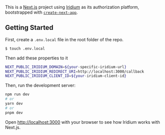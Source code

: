 This is a [Next.js](https://nextjs.org/) project using [Iridium](https://iridium.software) as its authorization platform, bootstrapped with [`create-next-app`](https://github.com/vercel/next.js/tree/canary/packages/create-next-app).

## Getting Started

First, create a `.env.local` file in the root folder of the repo.

```bash
$ touch .env.local
```

Then add these properties to it

```bash
NEXT_PUBLIC_IRIDIUM_DOMAIN=${your-specific-iridium-url}
NEXT_PUBLIC_IRIDIUM_REDIRECT_URI=http://localhost:3000/callback
NEXT_PUBLIC_IRIDIUM_CLIENT_ID=${your-iridium-client-id}
```

Then, run the development server:

```bash
npm run dev
# or
yarn dev
# or
pnpm dev
```

Open [http://localhost:3000](http://localhost:3000) with your browser to see how Iridium works with Next.js.

